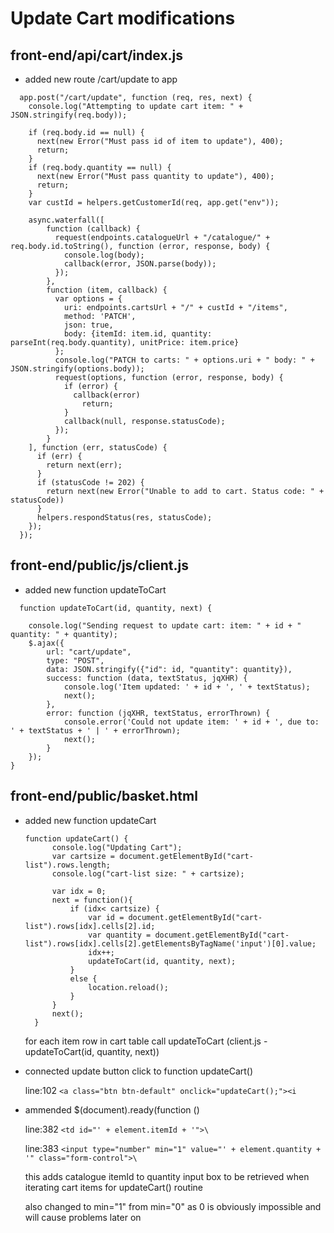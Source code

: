 # Update Cart modifications

## front-end/api/cart/index.js

  - added new route /cart/update to app
```
  app.post("/cart/update", function (req, res, next) {
    console.log("Attempting to update cart item: " + JSON.stringify(req.body));
    
    if (req.body.id == null) {
      next(new Error("Must pass id of item to update"), 400);
      return;
    }
    if (req.body.quantity == null) {
      next(new Error("Must pass quantity to update"), 400);
      return;
    }
    var custId = helpers.getCustomerId(req, app.get("env"));

    async.waterfall([
        function (callback) {
          request(endpoints.catalogueUrl + "/catalogue/" + req.body.id.toString(), function (error, response, body) {
            console.log(body);
            callback(error, JSON.parse(body));
          });
        },
        function (item, callback) {
          var options = {
            uri: endpoints.cartsUrl + "/" + custId + "/items",
            method: 'PATCH',
            json: true,
            body: {itemId: item.id, quantity: parseInt(req.body.quantity), unitPrice: item.price}
          };
          console.log("PATCH to carts: " + options.uri + " body: " + JSON.stringify(options.body));
          request(options, function (error, response, body) {
            if (error) {
              callback(error)
                return;
            }
            callback(null, response.statusCode);
          });
        }
    ], function (err, statusCode) {
      if (err) {
        return next(err);
      }
      if (statusCode != 202) {
        return next(new Error("Unable to add to cart. Status code: " + statusCode))
      }
      helpers.respondStatus(res, statusCode);
    });
  });
```
## front-end/public/js/client.js

  - added new function  updateToCart
```
  function updateToCart(id, quantity, next) {

	console.log("Sending request to update cart: item: " + id + " quantity: " + quantity);
    $.ajax({
        url: "cart/update",
        type: "POST",
        data: JSON.stringify({"id": id, "quantity": quantity}),
        success: function (data, textStatus, jqXHR) {
            console.log('Item updated: ' + id + ', ' + textStatus);
            next();
        },
        error: function (jqXHR, textStatus, errorThrown) {
            console.error('Could not update item: ' + id + ', due to: ' + textStatus + ' | ' + errorThrown);
            next();
        }
    });
}
 ```
## front-end/public/basket.html

- added new function  updateCart
  ```
  function updateCart() {
		console.log("Updating Cart");
		var cartsize = document.getElementById("cart-list").rows.length;
		console.log("cart-list size: " + cartsize);

		var idx = 0;
		next = function(){
			if (idx< cartsize) {
				var id = document.getElementById("cart-list").rows[idx].cells[2].id;
				var quantity = document.getElementById("cart-list").rows[idx].cells[2].getElementsByTagName('input')[0].value;
				idx++;
				updateToCart(id, quantity, next);
			}
			else {
				location.reload();
			}
		}
		next();
	}
  ```
  
  for each item row in cart table call updateToCart (client.js - updateToCart(id, quantity, next))
  
- connected update button click to function updateCart()

  line:102   `<a class="btn btn-default" onclick="updateCart();"><i`
  
- ammended $(document).ready(function ()
  
  line:382   `<td id="' + element.itemId + '">\`
  
  line:383       `<input type="number" min="1" value="' + element.quantity + '" class="form-control">\`
  
  this adds catalogue itemId to quantity input box to be retrieved when iterating cart items for updateCart() routine
  
  also changed to min="1" from min="0" as 0 is obviously impossible and will cause problems later on
